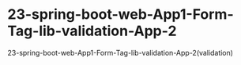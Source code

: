 # 23-spring-boot-web-App1-Form-Tag-lib-validation-App-2
23-spring-boot-web-App1-Form-Tag-lib-validation-App-2(validation)
